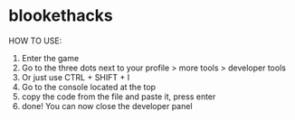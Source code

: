 # blookethacks
HOW TO USE:
1. Enter the game 
2. Go to the three dots next to your profile > more tools > developer tools
3. Or just use CTRL + SHIFT + I 
4. Go to the console located at the top
5. copy the code from the file and paste it, press enter
6. done! You can now close the developer panel
